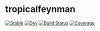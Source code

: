 # tropicalfeynman

[![Stable](https://img.shields.io/badge/docs-stable-blue.svg)](https://blociss.github.io/tropicalfeynman.jl/stable/)
[![Dev](https://img.shields.io/badge/docs-dev-blue.svg)](https://blociss.github.io/tropicalfeynman.jl/dev/)
[![Build Status](https://github.com/blociss/tropicalfeynman.jl/actions/workflows/CI.yml/badge.svg?branch=main)](https://github.com/blociss/tropicalfeynman.jl/actions/workflows/CI.yml?query=branch%3Amain)
[![Coverage](https://codecov.io/gh/blociss/tropicalfeynman.jl/branch/main/graph/badge.svg)](https://codecov.io/gh/blociss/tropicalfeynman.jl)
